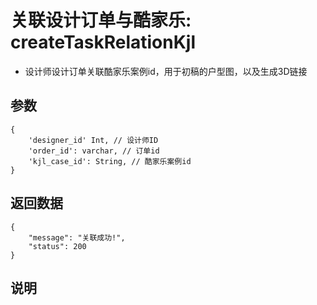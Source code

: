 # 关联设计订单与酷家乐: createTaskRelationKjl

- 设计师设计订单关联酷家乐案例id，用于初稿的户型图，以及生成3D链接

## 参数

    {
        'designer_id' Int, // 设计师ID
        'order_id': varchar, // 订单id
        'kjl_case_id': String, // 酷家乐案例id
    }

## 返回数据

    {
        "message": "关联成功!",
        "status": 200
    }

## 说明
